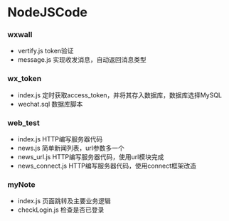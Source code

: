 # NodeJSCode
### wxwall
* vertify.js token验证
* message.js 实现收发消息，自动返回消息类型
### wx_token
* index.js 定时获取access_token，并将其存入数据库，数据库选择MySQL
* wechat.sql 数据库脚本
### web_test
* index.js HTTP编写服务器代码
* news.js 简单新闻列表，url参数多一个
* news_url.js HTTP编写服务器代码，使用url模块完成
* news_connect.js HTTP编写服务器代码，使用connect框架改造
### myNote
* index.js 页面跳转及主要业务逻辑
* checkLogin.js 检查是否已登录
